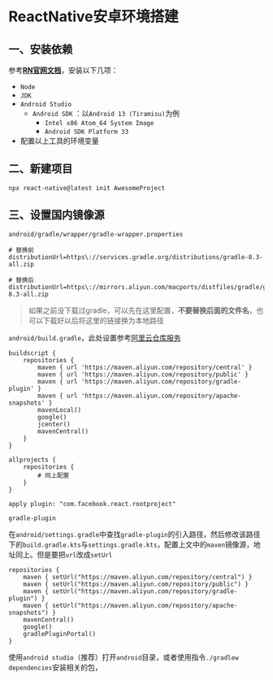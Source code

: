 # ReactNative安卓环境搭建

## 一、安装依赖

参考[**RN官网文档**](https://reactnative.cn/docs/environment-setup)，安装以下几项：

- `Node`
- `JDK`
- `Android Studio`
  - `Android SDK` ：以`Android 13 (Tiramisu)`为例
    - `Intel x86 Atom_64 System Image`
    - `Android SDK Platform 33`
- 配置以上工具的环境变量

## 二、新建项目

```shell
npx react-native@latest init AwesomeProject
```

## 三、设置国内镜像源

`android/gradle/wrapper/gradle-wrapper.properties`

```
# 替换前
distributionUrl=https\://services.gradle.org/distributions/gradle-8.3-all.zip

# 替换后
distributionUrl=https\://mirrors.aliyun.com/macports/distfiles/gradle/gradle-8.3-all.zip
```

> 如果之前没下载过gradle，可以先在这里配置，**不要替换后面的文件名**，也可以下载好以后将这里的链接换为本地路径

`android/build.gradle`，此处设置参考[阿里云仓库服务](https://developer.aliyun.com/mvn/guide)

```
buildscript {
    repositories {
        maven { url 'https://maven.aliyun.com/repository/central' }
        maven { url 'https://maven.aliyun.com/repository/public' }
        maven { url 'https://maven.aliyun.com/repository/gradle-plugin' }
        maven { url 'https://maven.aliyun.com/repository/apache-snapshots' }
        mavenLocal()
        google()
        jcenter()
        mavenCentral()
    }
}

allprojects {
    repositories {
        # 同上配置
    }
}

apply plugin: "com.facebook.react.rootproject"
```

`gradle-plugin`

在`android/settings.gradle`中查找`gradle-plugin`的引入路径，然后修改该路径下的`build.gradle.kts`与`settings.gradle.kts`，配置上文中的`maven`镜像源，地址同上。但是要把`url`改成`setUrl`

```
repositories {
    maven { setUrl("https://maven.aliyun.com/repository/central") }
    maven { setUrl("https://maven.aliyun.com/repository/public") }
    maven { setUrl("https://maven.aliyun.com/repository/gradle-plugin") }
    maven { setUrl("https://maven.aliyun.com/repository/apache-snapshots") }
    mavenCentral()
    google()
    gradlePluginPortal()
}
```

使用`android studio`（推荐）打开`android`目录，或者使用指令`./gradlew dependencies`安装相关的包，